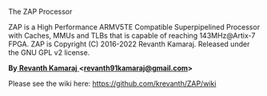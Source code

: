 The ZAP Processor

ZAP is a High Performance ARMV5TE Compatible Superpipelined Processor with Caches, MMUs and TLBs that is capable of reaching 143MHz@Artix-7 FPGA. ZAP is Copyright (C) 2016-2022 Revanth Kamaraj. Released under the GNU GPL v2 license. 

**By**[ **Revanth Kamaraj** ](https://github.com/krevanth)**<**[**revanth91kamaraj@gmail.com**](mailto:revanth91kamaraj@gmail.com)**>**

Please see the wiki here: https://github.com/krevanth/ZAP/wiki 



